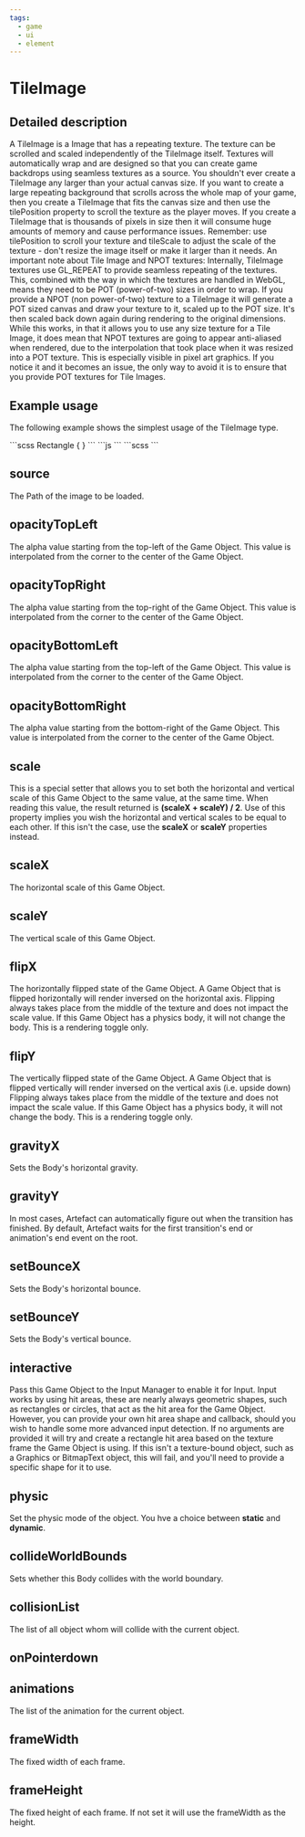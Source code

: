 ```yaml
---
tags:
  - game
  - ui
  - element
---
```

# TileImage

## Detailed description
A TileImage is a Image that has a repeating texture.
The texture can be scrolled and scaled independently of the TileImage itself. Textures will automatically wrap and are designed so that you can create game backdrops using seamless textures as a source.
You shouldn't ever create a TileImage any larger than your actual canvas size. If you want to create a large repeating background that scrolls across the whole map of your game, then you create a TileImage that fits the canvas size and then use the tilePosition property to scroll the texture as the player moves. If you create a TileImage that is thousands of pixels in size then it will consume huge amounts of memory and cause performance issues. Remember: use tilePosition to scroll your texture and tileScale to adjust the scale of the texture - don't resize the image itself or make it larger than it needs.
An important note about Tile Image and NPOT textures: Internally, TileImage textures use GL_REPEAT to provide seamless repeating of the textures. This, combined with the way in which the textures are handled in WebGL, means they need to be POT (power-of-two) sizes in order to wrap. If you provide a NPOT (non power-of-two) texture to a TileImage it will generate a POT sized canvas and draw your texture to it, scaled up to the POT size. It's then scaled back down again during rendering to the original dimensions. While this works, in that it allows you to use any size texture for a Tile Image, it does mean that NPOT textures are going to appear anti-aliased when rendered, due to the interpolation that took place when it was resized into a POT texture. This is especially visible in pixel art graphics. If you notice it and it becomes an issue, the only way to avoid it is to ensure that you provide POT textures for Tile Images.

## Example usage
The following example shows the simplest usage of the TileImage type.

<code-group>
<code-block title=".at" active>
```scss
Rectangle {
}
```
</code-block>

<code-block title=".atObj">
```js
```
</code-block>

<code-block title=".atStyle">
```scss
```
</code-block>
</code-group>

## source <Badge text="String" type="tip" vertical="middle"/>
The Path of the image to be loaded.

## opacityTopLeft <Badge text="int" type="tip" vertical="middle"/>
The alpha value starting from the top-left of the Game Object. This value is interpolated from the corner to the center of the Game Object.

## opacityTopRight <Badge text="int" type="tip" vertical="middle"/>
The alpha value starting from the top-right of the Game Object. This value is interpolated from the corner to the center of the Game Object.

## opacityBottomLeft <Badge text="int" type="tip" vertical="middle"/>
The alpha value starting from the top-left of the Game Object. This value is interpolated from the corner to the center of the Game Object.

## opacityBottomRight <Badge text="int" type="tip" vertical="middle"/>
The alpha value starting from the bottom-right of the Game Object. This value is interpolated from the corner to the center of the Game Object.

## scale <Badge text="int" type="tip" vertical="middle"/>
This is a special setter that allows you to set both the horizontal and vertical scale of this Game Object to the same value, at the same time. When reading this value, the result returned is <b>(scaleX + scaleY) / 2</b>. Use of this property implies you wish the horizontal and vertical scales to be equal to each other. If this isn't the case, use the <b>scaleX</b> or <b>scaleY</b> properties instead.

## scaleX <Badge text="int" type="tip" vertical="middle"/>
The horizontal scale of this Game Object.

## scaleY <Badge text="int" type="tip" vertical="middle"/>
The vertical scale of this Game Object.

## flipX <Badge text="bool" type="tip" vertical="middle"/>
The horizontally flipped state of the Game Object. A Game Object that is flipped horizontally will render inversed on the horizontal axis. Flipping always takes place from the middle of the texture and does not impact the scale value. If this Game Object has a physics body, it will not change the body. This is a rendering toggle only.

## flipY <Badge text="bool" type="tip" vertical="middle"/>
The vertically flipped state of the Game Object. A Game Object that is flipped vertically will render inversed on the vertical axis (i.e. upside down) Flipping always takes place from the middle of the texture and does not impact the scale value. If this Game Object has a physics body, it will not change the body. This is a rendering toggle only.

## gravityX <Badge text="int" type="tip" vertical="middle"/>
Sets the Body's horizontal gravity.

## gravityY <Badge text="int" type="tip" vertical="middle"/>
In most cases, Artefact can automatically figure out when the transition has finished. By default, Artefact waits for the first transition's end or animation's end event on the root.

## setBounceX <Badge text="int" type="tip" vertical="middle"/>
Sets the Body's horizontal bounce.

## setBounceY <Badge text="int" type="tip" vertical="middle"/>
Sets the Body's vertical bounce.

## interactive <Badge text="bool" type="tip" vertical="middle"/>
Pass this Game Object to the Input Manager to enable it for Input. Input works by using hit areas, these are nearly always geometric shapes, such as rectangles or circles, that act as the hit area for the Game Object. However, you can provide your own hit area shape and callback, should you wish to handle some more advanced input detection. If no arguments are provided it will try and create a rectangle hit area based on the texture frame the Game Object is using. If this isn't a texture-bound object, such as a Graphics or BitmapText object, this will fail, and you'll need to provide a specific shape for it to use.

## physic <Badge text="String" type="tip" vertical="middle"/>
Set the physic mode of the object. You hve a choice between <b>static</b> and <b>dynamic</b>.

## collideWorldBounds <Badge text="bool" type="tip" vertical="middle"/>
Sets whether this Body collides with the world boundary.

## collisionList <Badge text="Array" type="tip" vertical="middle"/>
The list of all object whom will collide with the current object.

## onPointerdown <Badge text="Signal" type="tip" vertical="middle"/>


## animations <Badge text="Array" type="tip" vertical="middle"/>
The list of the animation for the current object.

## frameWidth <Badge text="int" type="tip" vertical="middle"/>
The fixed width of each frame.

## frameHeight <Badge text="int" type="tip" vertical="middle"/>
The fixed height of each frame. If not set it will use the frameWidth as the height.
